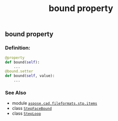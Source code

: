 ﻿---
title: bound property
second_title: Aspose.CAD for Python via .NET API References
description: 
type: docs
weight: 30
url: /aspose.cad.fileformats.stp.items/stepfacebound/bound/
is_root: false
---

## bound property

### Definition:
```python
@property
def bound(self):
    ...
@bound.setter
def bound(self, value):
    ...
```

### See Also
* module [`aspose.cad.fileformats.stp.items`](../../)
* class [`StepFaceBound`](/cad/python-net/aspose.cad.fileformats.stp.items/stepfacebound)
* class [`StepLoop`](/cad/python-net/aspose.cad.fileformats.stp.items/steploop)
